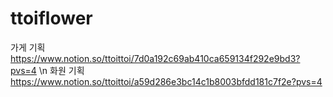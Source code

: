 # ttoiflower
가게 기획 https://www.notion.so/ttoittoi/7d0a192c69ab410ca659134f292e9bd3?pvs=4 \n
화원 기획 https://www.notion.so/ttoittoi/a59d286e3bc14c1b8003bfdd181c7f2e?pvs=4
